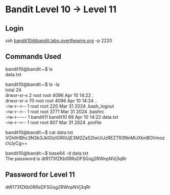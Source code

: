 # Bandit Level 10 → Level 11

## Login

ssh bandit10@bandit.labs.overthewire.org -p 2220

## Commands Used

bandit10@bandit:~$ ls  
data.txt

bandit10@bandit:~$ ls -la  
total 24  
drwxr-xr-x  2 root     root     4096 Apr 10 14:22 .  
drwxr-xr-x 70 root     root     4096 Apr 10 14:24 ..  
-rw-r--r--  1 root     root      220 Mar 31  2024 .bash_logout  
-rw-r--r--  1 root     root     3771 Mar 31  2024 .bashrc  
-rw-r-----  1 bandit11 bandit10   69 Apr 10 14:22 data.txt  
-rw-r--r--  1 root     root      807 Mar 31  2024 .profile

bandit10@bandit:~$ cat data.txt  
VGhlIHBhc3N3b3JkIGlzIGR0UjE3M2ZaS2IwUlJzREZTR3NnMlJXbnBOVmozcVJyCg==

bandit10@bandit:~$ base64 -d data.txt  
The password is dtR173fZKb0RRsDFSGsg2RWnpNVj3qRr

## Password for Level 11

dtR173fZKb0RRsDFSGsg2RWnpNVj3qRr
